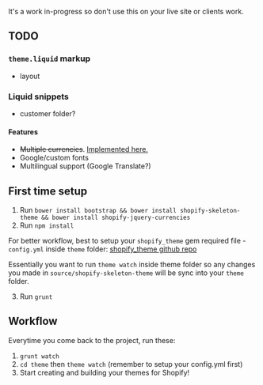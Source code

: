 It's a work in-progress so don't use this on your live site or clients work. 

## TODO

### `theme.liquid` markup
+ layout

### Liquid snippets
+ customer folder?

#### Features

+ ~~Multiple currencies~~. [Implemented here.](https://github.com/ajmalafif/shopistrap/commit/1ca7717e56ef07e2472cacab927537890ccdc590)
+ Google/custom fonts
+ Multilingual support (Google Translate?)

## First time setup

1. Run `bower install bootstrap && bower install shopify-skeleton-theme && bower install shopify-jquery-currencies` 
2. Run `npm install`

For better workflow, best to setup your `shopify_theme` gem required file - `config.yml` inside `theme` folder: [shopify_theme github repo](https://github.com/Shopify/shopify_theme) 

Essentially you want to run `theme watch` inside theme folder so any changes you made in `source/shopify-skeleton-theme` will be sync into your `theme` folder.

3. Run `grunt`

## Workflow

Everytime you come back to the project, run these:

1. `grunt watch`
2. `cd theme` then `theme watch` (remember to setup your config.yml first)
3. Start creating and building your themes for Shopify! 